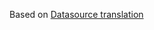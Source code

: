 Based on [Datasource translation](https://docs.forestadmin.com/developer-guide-agents-nodejs/data-sources/custom/translation)
